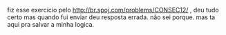 fiz esse exercício pelo http://br.spoj.com/problems/CONSEC12/ , deu tudo certo mas quando fui enviar deu resposta errada. não sei porque. mas ta aqui pra salvar a minha logica.
